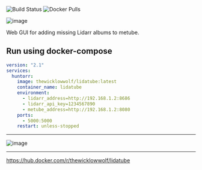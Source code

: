 ![Build Status](https://github.com/TheWicklowWolf/LidaTube/actions/workflows/main.yml/badge.svg)
![Docker Pulls](https://img.shields.io/docker/pulls/thewicklowwolf/lidatube.svg)

<p align="center">

![image](https://github.com/TheWicklowWolf/LidaTube/assets/111055425/69396f7a-af18-42a9-b1ea-0585b488bdec)


</p>

Web GUI for adding missing Lidarr albums to metube.


## Run using docker-compose

```yaml
version: "2.1"
services:
  huntorr:
    image: thewicklowwolf/lidatube:latest
    container_name: lidatube
    environment:
      - lidarr_address=http://192.168.1.2:8686
      - lidarr_api_key=1234567890
      - metube_address=http://192.168.1.2:8080
    ports:
      - 5000:5000
    restart: unless-stopped
```

---

<p align="center">


![image](https://github.com/TheWicklowWolf/LidaTube/assets/111055425/1167ea8a-a4c4-4229-a46f-f5832b6e5469)

</p>

---

https://hub.docker.com/r/thewicklowwolf/lidatube
